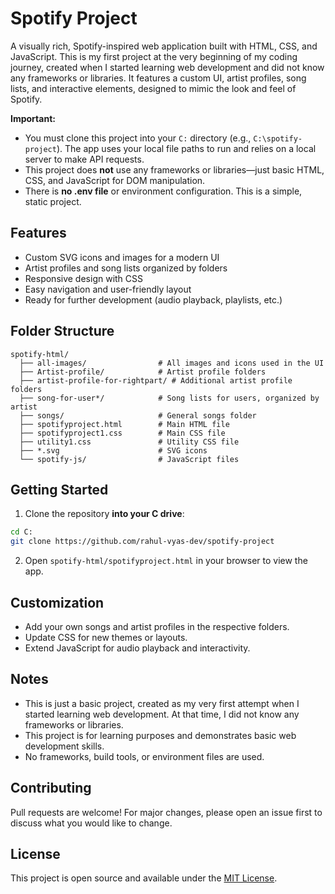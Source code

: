 # Spotify Project

A visually rich, Spotify-inspired web application built with HTML, CSS, and JavaScript. This is my first project at the very beginning of my coding journey, created when I started learning web development and did not know any frameworks or libraries. It features a custom UI, artist profiles, song lists, and interactive elements, designed to mimic the look and feel of Spotify.

**Important:**

- You must clone this project into your `C:` directory (e.g., `C:\spotify-project`). The app uses your local file paths to run and relies on a local server to make API requests.
- This project does **not** use any frameworks or libraries—just basic HTML, CSS, and JavaScript for DOM manipulation.
- There is **no .env file** or environment configuration. This is a simple, static project.

## Features

- Custom SVG icons and images for a modern UI
- Artist profiles and song lists organized by folders
- Responsive design with CSS
- Easy navigation and user-friendly layout
- Ready for further development (audio playback, playlists, etc.)

## Folder Structure

```
spotify-html/
  ├── all-images/                # All images and icons used in the UI
  ├── Artist-profile/            # Artist profile folders
  ├── artist-profile-for-rightpart/ # Additional artist profile folders
  ├── song-for-user*/            # Song lists for users, organized by artist
  ├── songs/                     # General songs folder
  ├── spotifyproject.html        # Main HTML file
  ├── spotifyproject1.css        # Main CSS file
  ├── utility1.css               # Utility CSS file
  ├── *.svg                      # SVG icons
  └── spotify-js/                # JavaScript files
```

## Getting Started

1. Clone the repository **into your C drive**:

```sh
cd C:
git clone https://github.com/rahul-vyas-dev/spotify-project
```

2. Open `spotify-html/spotifyproject.html` in your browser to view the app.

## Customization

- Add your own songs and artist profiles in the respective folders.
- Update CSS for new themes or layouts.
- Extend JavaScript for audio playback and interactivity.

## Notes

- This is just a basic project, created as my very first attempt when I started learning web development. At that time, I did not know any frameworks or libraries.
- This project is for learning purposes and demonstrates basic web development skills.
- No frameworks, build tools, or environment files are used.

## Contributing

Pull requests are welcome! For major changes, please open an issue first to discuss what you would like to change.

## License

This project is open source and available under the [MIT License](LICENSE).
